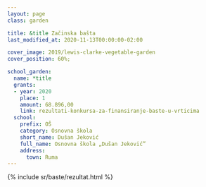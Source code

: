 ```yaml
---
layout: page
class: garden

title: &title Začinska bašta
last_modified_at: 2020-11-13T00:00:00-02:00

cover_image: 2019/lewis-clarke-vegetable-garden
cover_position: 60%;

school_garden:
  name: *title
  grants:
  - year: 2020
    place: 1
    amount: 68.896,00
    link: rezultati-konkursa-za-finansiranje-baste-u-vrticima
  school:
    prefix: OŠ
    category: Osnovna škola
    short_name: Dušan Jeković
    full_name: Osnovna škola „Dušan Jeković”
    address:
      town: Ruma
---
```


{% include sr/baste/rezultat.html %}
